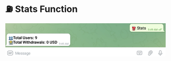 <h1> ⛽ Stats Function </h1>


![⛽ Stats](https://github.com/Untoldhacker-Dev/pictoQue/blob/main/Screenshot_2021-10-16-09-50-00-413.jpeg)

